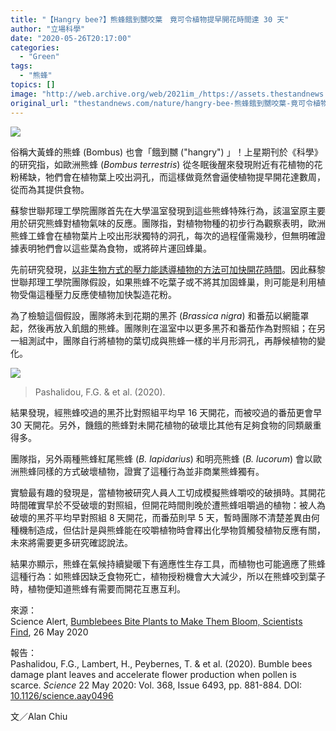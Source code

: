 ```yaml
---
title: "【Hangry bee?】熊蜂餓到嬲咬葉　竟可令植物提早開花時間達 30 天"
author: "立場科學"
date: "2020-05-26T20:17:00"
categories:
  - "Green"
tags:
  - "熊蜂"
topics: []
image: "http://web.archive.org/web/2021im_/https://assets.thestandnews.com/media/photos/Untitled-1-19_18G6i.png"
original_url: "thestandnews.com/nature/hangry-bee-熊蜂餓到嬲咬葉-竟可令植物提早開花時間達-30-天"
---
```

![](http://web.archive.org/web/2021im_/https://assets.thestandnews.com/media/photos/Untitled-1-19_18G6i.png)

俗稱大黃蜂的熊蜂 (Bombus) 也會「餓到嬲 ("hangry") 」！上星期刊於《科學》的研究指，如歐洲熊蜂 (_Bombus terrestris_) 從冬眠後醒來發現附近有花植物的花粉稀缺，牠們會在植物葉上咬出洞孔，而這樣做竟然會逼使植物提早開花達數周，從而為其提供食物。

蘇黎世聯邦理工學院團隊首先在大學溫室發現到這些熊蜂特殊行為，該溫室原主要用於研究熊蜂對植物氣味的反應。團隊指，對植物物種的初步行為觀察表明，歐洲熊蜂工蜂會在植物葉片上咬出形狀獨特的洞孔，每次的過程僅需幾秒，但無明確證據表明牠們會以這些葉為食物，或將碎片運回蜂巢。

先前研究發現，[以非生物方式的壓力能誘導植物的方法可加快開花時間](http://web.archive.org/web/20211229121629/https://pubmed.ncbi.nlm.nih.gov/27382113/)。因此蘇黎世聯邦理工學院團隊假設，如果熊蜂不吃葉子或不將其加固蜂巢，則可能是利用植物受傷這種壓力反應使植物加快製造花粉。

為了檢驗這個假設，團隊將未到花期的黑芥 (_Brassica nigra_) 和番茄以網籠罩起，然後再放入飢餓的熊蜂。團隊則在溫室中以更多黑芥和番茄作為對照組；在另一組測試中，團隊自行將植物的葉切成與熊蜂一樣的半月形洞孔，再靜候植物的變化。

![](http://web.archive.org/web/2021im_/https://assets.thestandnews.com/media/photos/hangry-bees_ZUTfF.jpg)
> Pashalidou, F.G. & et al. (2020).

結果發現，經熊蜂咬過的黑芥比對照組平均早 16 天開花，而被咬過的番茄更會早 30 天開花。另外，饑餓的熊蜂對未開花植物的破壞比其他有足夠食物的同類嚴重得多。

團隊指，另外兩種熊蜂紅尾熊蜂 (_B. lapidarius_) 和明亮熊蜂 (_B. lucorum_) 會以歐洲熊蜂同樣的方式破壞植物，證實了這種行為並非商業熊蜂獨有。

實驗最有趣的發現是，當植物被研究人員人工切成模擬熊蜂嚼咬的破損時。其開花時間確實早於不受破壞的對照組，但開花時間則晚於遭熊蜂咀嚼過的植物：被人為破壞的黑芥平均早對照組 8 天開花，而番茄則早 5 天，暫時團隊不清楚差異由何種機制造成，但估計是與熊蜂能在咬嚼植物時會釋出化學物質觸發植物反應有關，未來將需要更多研究確認說法。

結果亦顯示，熊蜂在氣候持續變暖下有適應性生存工具，而植物也可能適應了熊蜂這種行為：如熊蜂因缺乏食物死亡，植物授粉機會大大減少，所以在熊蜂咬到葉子時，植物便知道熊蜂有需要而開花互惠互利。

來源：  
Science Alert, [Bumblebees Bite Plants to Make Them Bloom, Scientists Find](http://web.archive.org/web/20211229121629/https://www.sciencealert.com/bumblebees-bite-plants-to-make-them-bloom), 26 May 2020

報告：  
Pashalidou, F.G., Lambert, H., Peybernes, T. & et al. (2020). Bumble bees damage plant leaves and accelerate flower production when pollen is scarce. _Science_ 22 May 2020: Vol. 368, Issue 6493, pp. 881-884. DOI: [10.1126/science.aay0496](http://web.archive.org/web/20211229121629/https://science.sciencemag.org/content/368/6493/881)

文／Alan Chiu